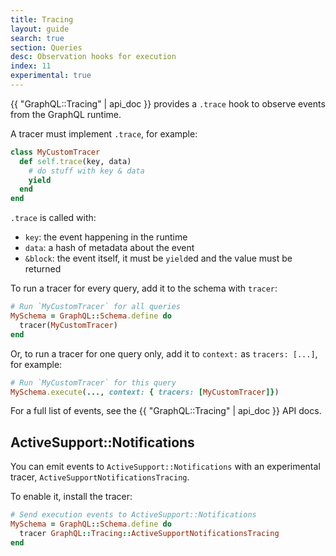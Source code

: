 ```yaml
---
title: Tracing
layout: guide
search: true
section: Queries
desc: Observation hooks for execution
index: 11
experimental: true
---
```


{{ "GraphQL::Tracing" | api_doc }} provides a `.trace` hook to observe events from the GraphQL runtime.

A tracer must implement `.trace`, for example:

```ruby
class MyCustomTracer
  def self.trace(key, data)
    # do stuff with key & data
    yield
  end
end
```

`.trace` is called with:

- `key`: the event happening in the runtime
- `data`: a hash of metadata about the event
- `&block`: the event itself, it must be `yield`ed and the value must be returned

To run a tracer for every query, add it to the schema with `tracer`:

```ruby
# Run `MyCustomTracer` for all queries
MySchema = GraphQL::Schema.define do
  tracer(MyCustomTracer)
end
```

Or, to run a tracer for one query only, add it to `context:` as `tracers: [...]`, for example:

```ruby
# Run `MyCustomTracer` for this query
MySchema.execute(..., context: { tracers: [MyCustomTracer]})
```

For a full list of events, see the {{ "GraphQL::Tracing" | api_doc }} API docs.

## ActiveSupport::Notifications

You can emit events to `ActiveSupport::Notifications` with an experimental tracer, `ActiveSupportNotificationsTracing`.

To enable it, install the tracer:

```ruby
# Send execution events to ActiveSupport::Notifications
MySchema = GraphQL::Schema.define do
  tracer GraphQL::Tracing::ActiveSupportNotificationsTracing
end
```
